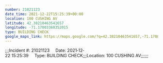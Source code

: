 ```yaml
---
number: 21021123
date_time: 2021-12-22T15:25:39+00:00
location: 100 CUSHING AV
latitude: 42.38210463541657
longitude: -71.17003360352015
type: BUILDING CHECK
google_maps_link: https://maps.google.com/?q=42.38210463541657,-71.17003360352015
---
```


;;;Incident #: 21021123     Date: 2021‐12‐22 15:25:39     Type: BUILDING CHECK;;;Location: 100 CUSHING AV;;;;;;
